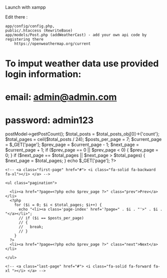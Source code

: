 Launch with xampp

Edit there : 

    app/config/config.php, 
    public/.htaccess (RewriteBase)
    app/models/Post.php (addWeatherCast) - add your own api code by registering there
        https://openweathermap.org/current


# To imput weather data use provided login information:
#    email: admin@admin.com
#    password: admin123



  <?php
    $total_posts_obj = $this->postModel->getPostCount();
    $total_posts = $total_posts_obj[0]->{'count'};
    $total_pages = ceil($total_posts / 24);

    $posts_per_page = 7;
    
    $current_page = $_GET['page'];
    $prev_page = $current_page - 1;
    $next_page = $current_page + 1;

    if ($prev_page == 0 || $prev_page < 0)
    {
      $prev_page = 0;
    }

    if ($next_page == $total_pages || $next_page > $total_pages)
    {
      $next_page = $total_pages;
    }
      
  echo $_GET['page'];
    
  ?>

  <div class="pagination-container">

    <!-- <a class="first-page" href="#"> <i class="fa-solid fa-backward fa-xl"></i> </a> -->
    
    <ul class="pagination">
   
      <li><a href="?page=<?php echo $prev_page ?>" class="prev">Prev</a></li>
      <?php
        for ($i = 0; $i < $total_pages; $i++) {
          echo "<li><a class='page-index' href='?page=" . $i . "'>" . $i . "</a></li>";
          // if ($i == $posts_per_page)
          // {
          //   break;
          // }
        }
      ?>
      <li><a href="?page=<?php echo $prev_page ?>" class="next">Next</a></li>
    
    </ul>

    <!-- <a class="last-page" href="#"> <i class="fa-solid fa-forward fa-xl	"></i> </a> -->

  </div>